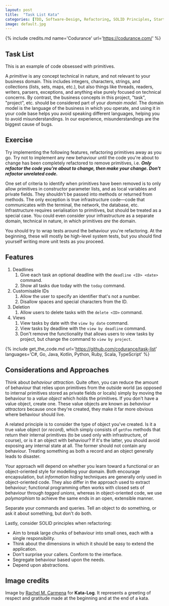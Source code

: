 ```yaml
---
layout: post
title:  "Task List Kata"
categories: [TDD, Software-Design, Refactoring, SOLID Principles, Starter]
image: default.jpg
---
```


{% include credits.md name='Codurance' url='https://codurance.com/' %}


## Task List

This is an example of code obsessed with primitives.

A *primitive* is any concept technical in nature, and not relevant to
your business domain. This includes integers, characters, strings, and
collections (lists, sets, maps, etc.), but also things like threads,
readers, writers, parsers, exceptions, and anything else purely
focused on technical concerns. By contrast, the business concepts 
in this project, "task", "project", etc. should be considered part of 
your *domain model*. The domain model is the language of the business 
in which you operate, and using it in your code base helps you avoid 
speaking different languages, helping you to avoid misunderstandings. 
In our experience, misunderstandings are the biggest cause of bugs.

## Exercise

Try implementing the following features, refactoring primitives away as 
you go. Try not to implement any new behaviour until the code you're 
about to change has been completely refactored to remove primitives, 
i.e. **_Only refactor the code you're about to change, then make your 
change. Don't refactor unrelated code._**

One set of criteria to identify when primitives have been removed is to 
only allow primitives in constructor parameter lists, and as local 
variables and private fields. They shouldn't be passed into methods or 
returned from methods. The only exception is true infrastructure 
code—code that communicates with the terminal, the network, the 
database, etc. Infrastructure requires serialisation to primitives, but 
should be treated as a special case. You could even consider your 
infrastructure as a separate domain, technical in nature, in which 
primitives *are* the domain.

You should try to wrap tests around the behaviour you're refactoring. 
At the beginning, these will mostly be high-level system tests, but you 
should find yourself writing more unit tests as you proceed.

## Features

1. Deadlines
    1. Give each task an optional deadline with the `deadline <ID> <date>` command.
    2. Show all tasks due today with the `today` command.
2. Customisable IDs
    1. Allow the user to specify an identifier that's not a number.
    2. Disallow spaces and special characters from the ID.
3. Deletion
    1. Allow users to delete tasks with the `delete <ID>` command.
4. Views
    1. View tasks by date with the `view by date` command.
    2. View tasks by deadline with the `view by deadline` command.
    3. Don't remove the functionality that allows users to view tasks by project, but change the command to `view by project`.


{%
    include get_the_code.md 
    url='https://github.com/codurance/task-list' 
    languages='C#, Go, Java, Kotlin, Python, Ruby, Scala, TypeScript'
%}



## Considerations and Approaches

Think about *behaviour attraction*. Quite often, you can reduce the 
amount of behaviour that relies upon primitives from the outside world 
(as opposed to internal primitives stored as private fields or locals) 
simply by moving the behaviour to a *value object* which holds the 
primitives. If you don't have a value object, create one. These value 
objects are known as *behaviour attractors* because once they're 
created, they make it far more obvious where behaviour should live.

A related principle is to consider the type of object you've created. Is 
it a true value object (or *record*), which simply consists of `getFoo` 
methods that return their internal primitives (to be used only with 
infrastructure, of course), or is it an object with behaviour? If it's 
the latter, you should avoid exposing any internal state at all. The 
former should not contain any behaviour. Treating something as both a 
record and an object generally leads to disaster.

Your approach will depend on whether you learn toward a functional or an 
object-oriented style for modelling your domain. Both encourage 
encapsulation, but *information hiding* techniques are generally only 
used in object-oriented code. They also differ in the approach used to 
extract behaviour; functional programming often works with closed sets 
of behaviour through *tagged unions*, whereas in object-oriented code, 
we use *polymorphism* to achieve the same ends in an open, extensible 
manner.

Separate your commands and queries. Tell an object to do something, or 
ask it about something, but don't do both.

Lastly, consider SOLID principles when refactoring:

  * Aim to break large chunks of behaviour into small ones, each with a single responsibility.
  * Think about the dimensions in which it should be easy to extend the application.
  * Don't surprise your callers. Conform to the interface.
  * Segregate behaviour based upon the needs.
  * Depend upon abstractions.

## Image credits
Image by [Rachel M. Carmena](https://github.com/rachelcarmena) for **Kata-Log**. It represents a greeting of respect and gratitude made at the beginning and at the end of a kata.

